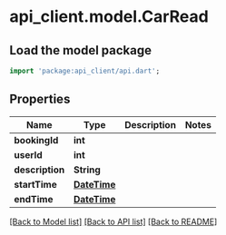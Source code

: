 # api_client.model.CarRead

## Load the model package
```dart
import 'package:api_client/api.dart';
```

## Properties
Name | Type | Description | Notes
------------ | ------------- | ------------- | -------------
**bookingId** | **int** |  | 
**userId** | **int** |  | 
**description** | **String** |  | 
**startTime** | [**DateTime**](DateTime.md) |  | 
**endTime** | [**DateTime**](DateTime.md) |  | 

[[Back to Model list]](../README.md#documentation-for-models) [[Back to API list]](../README.md#documentation-for-api-endpoints) [[Back to README]](../README.md)


